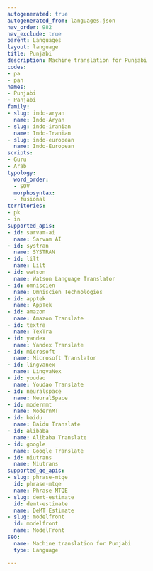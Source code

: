 ```yaml
---
autogenerated: true
autogenerated_from: languages.json
nav_order: 982
nav_exclude: true
parent: Languages
layout: language
title: Punjabi
description: Machine translation for Punjabi
codes:
- pa
- pan
names:
- Punjabi
- Panjabi
family:
- slug: indo-aryan
  name: Indo-Aryan
- slug: indo-iranian
  name: Indo-Iranian
- slug: indo-european
  name: Indo-European
scripts:
- Guru
- Arab
typology:
  word_order:
  - SOV
  morphosyntax:
  - fusional
territories:
- pk
- in
supported_apis:
- id: sarvam-ai
  name: Sarvam AI
- id: systran
  name: SYSTRAN
- id: lilt
  name: Lilt
- id: watson
  name: Watson Language Translator
- id: omniscien
  name: Omniscien Technologies
- id: apptek
  name: AppTek
- id: amazon
  name: Amazon Translate
- id: textra
  name: TexTra
- id: yandex
  name: Yandex Translate
- id: microsoft
  name: Microsoft Translator
- id: lingvanex
  name: LingvaNex
- id: youdao
  name: Youdao Translate
- id: neuralspace
  name: NeuralSpace
- id: modernmt
  name: ModernMT
- id: baidu
  name: Baidu Translate
- id: alibaba
  name: Alibaba Translate
- id: google
  name: Google Translate
- id: niutrans
  name: Niutrans
supported_qe_apis:
- slug: phrase-mtqe
  id: phrase-mtqe
  name: Phrase MTQE
- slug: demt-estimate
  id: demt-estimate
  name: DeMT Estimate
- slug: modelfront
  id: modelfront
  name: ModelFront
seo:
  name: Machine translation for Punjabi
  type: Language

---
```


